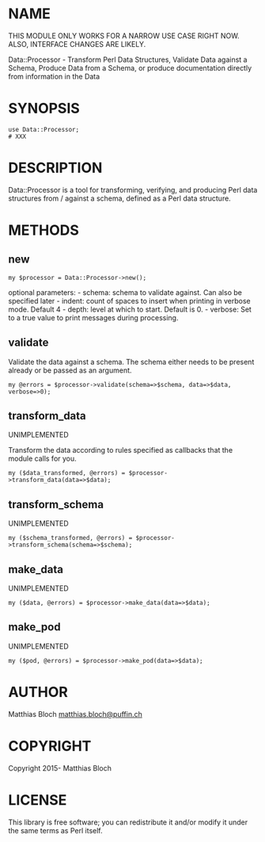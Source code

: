 # NAME

THIS MODULE ONLY WORKS FOR A NARROW USE CASE RIGHT NOW. ALSO, INTERFACE CHANGES ARE LIKELY.

Data::Processor - Transform Perl Data Structures, Validate Data against a Schema, Produce Data from a Schema, or produce documentation directly from information in the Data

# SYNOPSIS

    use Data::Processor;
    # XXX

# DESCRIPTION

Data::Processor is a tool for transforming, verifying, and producing Perl data structures from / against a schema, defined as a Perl data structure.

# METHODS

## new

    my $processor = Data::Processor->new();

optional parameters:
\- schema: schema to validate against. Can also be specified later
\- indent: count of spaces to insert when printing in verbose mode. Default 4
\- depth: level at which to start. Default is 0.
\- verbose: Set to a true value to print messages during processing.

## validate
Validate the data against a schema. The schema either needs to be present
already or be passed as an argument.

    my @errors = $processor->validate(schema=>$schema, data=>$data, verbose=>0);

## transform\_data

UNIMPLEMENTED

Transform the data according to rules specified as callbacks that the
module calls for you.

    my ($data_transformed, @errors) = $processor->transform_data(data=>$data);

## transform\_schema

UNIMPLEMENTED

    my ($schema_transformed, @errors) = $processor->transform_schema(schema=>$schema);

## make\_data

UNIMPLEMENTED

    my ($data, @errors) = $processor->make_data(data=>$data);

## make\_pod

UNIMPLEMENTED

    my ($pod, @errors) = $processor->make_pod(data=>$data);

# AUTHOR

Matthias Bloch <matthias.bloch@puffin.ch>

# COPYRIGHT

Copyright 2015- Matthias Bloch

# LICENSE

This library is free software; you can redistribute it and/or modify
it under the same terms as Perl itself.
